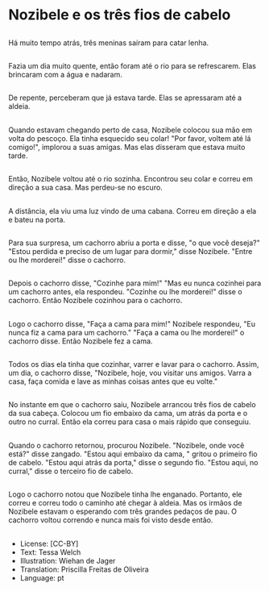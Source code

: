 # Nozibele e os três fios de cabelo

##
Há muito tempo atrás, três meninas saíram para catar lenha.

##
Fazia um dia muito quente, então foram até o rio para se refrescarem. Elas brincaram com a água e nadaram.

##
De repente, perceberam que já estava tarde. Elas se apressaram até a aldeia.

##
Quando estavam chegando perto de casa, Nozibele colocou sua mão em volta do pescoço. Ela tinha esquecido seu colar! "Por favor, voltem até lá comigo!", implorou a suas amigas. Mas elas disseram que estava muito tarde.

##
Então, Nozibele voltou até o rio sozinha. Encontrou seu colar e correu em direção a sua casa. Mas perdeu-se no escuro.

##
A distância, ela viu uma luz vindo de uma cabana. Correu em direção a ela e bateu na porta.

##
Para sua surpresa, um cachorro abriu a porta e disse, "o que você deseja?" "Estou perdida e preciso de um lugar para dormir," disse Nozibele. "Entre ou lhe morderei!" disse o cachorro.

##
Depois o cachorro disse, "Cozinhe para mim!" "Mas eu nunca cozinhei para um cachorro antes, ela respondeu. "Cozinhe ou lhe morderei!" disse o cachorro. Então Nozibele cozinhou para o cachorro.

##
Logo o cachorro disse, "Faça a cama para mim!" Nozibele respondeu, "Eu nunca fiz a cama para um cachorro." "Faça a cama ou lhe morderei!" o cachorro disse. Então Nozibele fez a cama.

##
Todos os dias ela tinha que cozinhar, varrer e lavar para o cachorro. Assim, um dia, o cachorro disse, "Nozibele, hoje, vou visitar uns amigos. Varra a casa, faça comida e lave as minhas coisas antes que eu volte."

##
No instante em que o cachorro saiu, Nozibele arrancou três fios de cabelo da sua cabeça. Colocou um fio embaixo da cama, um atrás da porta e o outro no curral. Então ela correu para casa o mais rápido que conseguiu.

##
Quando o cachorro retornou, procurou Nozibele. "Nozibele, onde você está?" disse zangado. "Estou aqui embaixo da cama, " gritou o primeiro fio de cabelo. "Estou aqui atrás da porta," disse o segundo fio. "Estou aqui, no curral," disse o terceiro fio de cabelo.

##
Logo o cachorro notou que Nozibele tinha lhe enganado. Portanto, ele correu e correu todo o caminho até chegar à aldeia. Mas os irmãos de Nozibele estavam o esperando com três grandes pedaços de pau. O cachorro voltou correndo e nunca mais foi visto desde então.

##
* License: [CC-BY]
* Text: Tessa Welch
* Illustration: Wiehan de Jager
* Translation: Priscilla Freitas de Oliveira
* Language: pt
